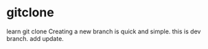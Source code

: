 # gitclone
learn git clone
Creating a new branch is quick and simple.
this is dev branch.
add update.
